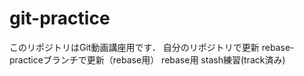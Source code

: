 # git-practice
このリポジトリはGit動画講座用です．
自分のリポジトリで更新
rebase-practiceブランチで更新（rebase用）
rebase用
stash練習(track済み)
